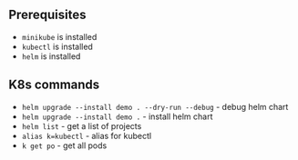 ## Prerequisites
- `minikube` is installed
- `kubectl` is installed
- `helm` is installed

## K8s commands
- `helm upgrade --install demo . --dry-run --debug` - debug helm chart
- `helm upgrade --install demo .` - install helm chart
- `helm list` - get a list of projects
- `alias k=kubectl` - alias for kubectl
- `k get po` - get all pods
